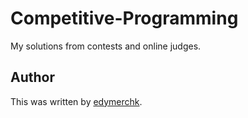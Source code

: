 Competitive-Programming
=======================

My solutions from contests and online judges.



## Author
This was written by [edymerchk](https://github.com/edymerchk).